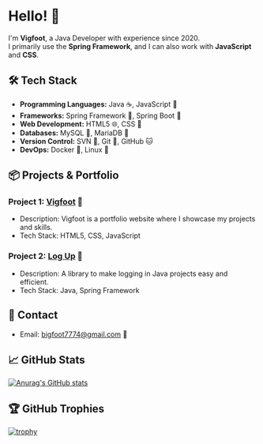 # Hello! 👋

I'm **Vigfoot**, a Java Developer with experience since 2020.  
I primarily use the **Spring Framework**, and I can also work with **JavaScript** and **CSS**.

## 🛠 Tech Stack
- **Programming Languages:** Java ☕, JavaScript 📜
- **Frameworks:** Spring Framework 🌱, Spring Boot 🚀
- **Web Development:** HTML5 🌐, CSS 🎨
- **Databases:** MySQL 🐬, MariaDB 🐳
- **Version Control:** SVN 🔧, Git 🐙, GitHub 🐱
- **DevOps:** Docker 🐋, Linux 🐧

## 📦 Projects & Portfolio
### Project 1: [Vigfoot](https://vigfoot.com) 🌟
- Description: Vigfoot is a portfolio website where I showcase my projects and skills.
- Tech Stack: HTML5, CSS, JavaScript

### Project 2: [Log Up](https://github.com/forestfull/logup) 🚀
- Description: A library to make logging in Java projects easy and efficient.
- Tech Stack: Java, Spring Framework

## 💬 Contact
- Email: [bigfoot7774@gmail.com](mailto:bigfoot7774@gmail.com) 📧

## 📈 GitHub Stats
[![Anurag's GitHub stats](https://github-readme-stats.vercel.app/api?username=forestfull&show_icons=true)](https://github.com/anuraghazra/github-readme-stats)

## 🏆 GitHub Trophies
[![trophy](https://github-profile-trophy.vercel.app/?username=forestfull&theme=onestar&no-frame=true&row=1&column=6)](https://github.com/ryo-ma/github-profile-trophy)
